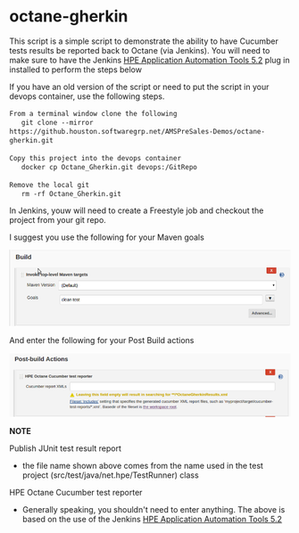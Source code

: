 # octane-gherkin
This script is a simple script to demonstrate the ability to have Cucumber tests results be reported back to Octane (via Jenkins).  You will need to make sure to have the Jenkins [HPE Application Automation Tools 5.2](https://wiki.jenkins.io/display/JENKINS/HPE+Application+Automation+Tools) plug in installed to perform the steps below

If you have an old version of the script or need to put the script in your devops container, use the following steps.
```
From a terminal window clone the following 
   git clone --mirror https://github.houston.softwaregrp.net/AMSPreSales-Demos/octane-gherkin.git

Copy this project into the devops container 
   docker cp Octane_Gherkin.git devops:/GitRepo

Remove the local git
   rm -rf Octane_Gherkin.git

```


In Jenkins, youw will need to create a Freestyle job and checkout the project from your git repo.

I suggest you use the following for your Maven goals

![Jenkins Build Section](docImg/jenkinsBuild.png?raw=true)

And enter the following for your Post Build actions 

![Jenkins Post Build Section](docImg/jenkinsPostBuild2.png?raw=true)

**NOTE**

Publish JUnit test result report
* the file name shown above comes from the name used in the test project (src/test/java/net.hpe/TestRunner) class

HPE Octane Cucumber test reporter
* Generally speaking, you shouldn't need to enter anything.  The above is based on the use of the Jenkins [HPE Application Automation Tools 5.2](https://wiki.jenkins.io/display/JENKINS/HPE+Application+Automation+Tools)

